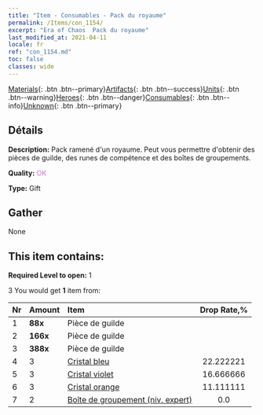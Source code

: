 ```yaml
---
title: "Item - Consumables - Pack du royaume"
permalink: /Items/con_1154/
excerpt: "Era of Chaos  Pack du royaume"
last_modified_at: 2021-04-11
locale: fr
ref: "con_1154.md"
toc: false
classes: wide
---
```

 [Materials](/fr/Items/){: .btn .btn--primary}[Artifacts](/fr/Items/Artifacts/){: .btn .btn--success}[Units](/fr/Items/Units/){: .btn .btn--warning}[Heroes](/fr/Items/Heroes/){: .btn .btn--danger}[Consumables](/fr/Items/Consumables/){: .btn .btn--info}[Unknown](/fr/Items/Unknown/){: .btn .btn--primary}

## Détails
 **Description:** Pack ramené d'un royaume. Peut vous permettre d'obtenir des pièces de guilde, des runes de compétence et des boîtes de groupements.

 **Quality:** <span style="color: #DA70D6">OK</span>

 **Type:** Gift

## Gather

  None

## This item contains:

 **Required Level to open:** 1

 3 You would get **1** item  from:

  | Nr | Amount |     Item    | Drop Rate,% |
  |:---|:-------|:------------|:---------:|
  | 1 |  **88x** | Pièce de guilde |  | 22.222221 | 
  | 2 |  **166x** | Pièce de guilde |  | 16.666666 | 
  | 3 |  **388x** | Pièce de guilde |  | 11.111111 | 
  | 4 | 3 | [Cristal bleu](/fr/Items/con_716/) | 22.222221 | 
  | 5 | 3 | [Cristal violet](/fr/Items/con_720/) | 16.666666 | 
  | 6 | 3 | [Cristal orange](/fr/Items/con_730/) | 11.111111 | 
  | 7 | 2 | [Boîte de groupement (niv. expert)](/fr/Items/con_776/) | 0.0 | 
